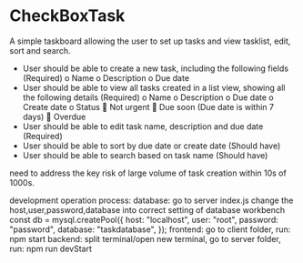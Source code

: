 # CheckBoxTask
A simple taskboard allowing the user to set up tasks and view tasklist, edit, sort and search.

-	User should be able to create a new task, including the following fields (Required)
o	Name
o	Description
o	Due date
-	User should be able to view all tasks created in a list view, showing all the following details (Required)
o	Name
o	Description
o	Due date
o	Create date
o	Status
	Not urgent
	Due soon (Due date is within 7 days)
	Overdue
-	User should be able to edit task name, description and due date (Required)
-	User should be able to sort by due date or create date (Should have)
-	User should be able to search based on task name (Should have)

need to address the key risk of large volume of task creation within 10s of 1000s.

development operation process:
database:
go to server index.js
change the host,user,password,database into correct setting of database workbench
const db = mysql.createPool({
    host: "localhost",
    user: "root",
    password: "password",
    database: "taskdatabase",
});
frontend:
go to client folder, run:
    npm start
backend:
split terminal/open new terminal, go to server folder, run:
    npm run devStart
